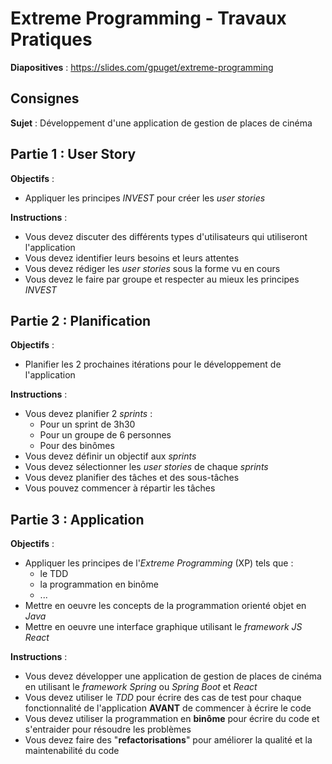 # Extreme Programming - Travaux Pratiques

**Diapositives** : https://slides.com/gpuget/extreme-programming

## Consignes

**Sujet** : Développement d'une application de gestion de places de cinéma

## Partie 1 : User Story

**Objectifs** :

* Appliquer les principes _INVEST_ pour créer les _user stories_

**Instructions** :

* Vous devez discuter des différents types d'utilisateurs qui utiliseront l'application
* Vous devez identifier leurs besoins et leurs attentes
* Vous devez rédiger les _user stories_ sous la forme vu en cours
* Vous devez le faire par groupe et respecter au mieux les principes _INVEST_

## Partie 2 : Planification

**Objectifs** :

* Planifier les 2 prochaines itérations pour le développement de l'application

**Instructions** :

* Vous devez planifier 2 _sprints_ :
  * Pour un sprint de 3h30
  * Pour un groupe de 6 personnes
  * Pour des binômes
* Vous devez définir un objectif aux _sprints_
* Vous devez sélectionner les _user stories_ de chaque _sprints_
* Vous devez planifier des tâches et des sous-tâches
* Vous pouvez commencer à répartir les tâches

## Partie 3 : Application

**Objectifs** :

* Appliquer les principes de l'_Extreme Programming_ (XP) tels que :
  * le TDD
  * la programmation en binôme
  * ...
* Mettre en oeuvre les concepts de la programmation orienté objet en _Java_
* Mettre en oeuvre une interface graphique utilisant le _framework JS React_

**Instructions** :

* Vous devez développer une application de gestion de places de cinéma en utilisant le _framework_ _Spring_ ou _Spring Boot_ et _React_
* Vous devez utiliser le _TDD_ pour écrire des cas de test pour chaque fonctionnalité de l'application **AVANT** de commencer à écrire le code
* Vous devez utiliser la programmation en **binôme** pour écrire du code et s'entraider pour résoudre les problèmes
* Vous devez faire des "**refactorisations**" pour améliorer la qualité et la maintenabilité du code